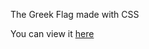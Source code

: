<p>The Greek Flag made with CSS</p>
<p>You can view it <a href="https://codepen.io/thakoul/pen/eYXxmLV">here</a></p>
